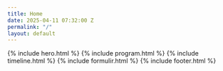 ```yaml
---
title: Home
date: 2025-04-11 07:32:00 Z
permalink: "/"
layout: default
---
```


{% include hero.html %}
{% include program.html %}
{% include timeline.html %}
{% include formulir.html %}
{% include footer.html %}